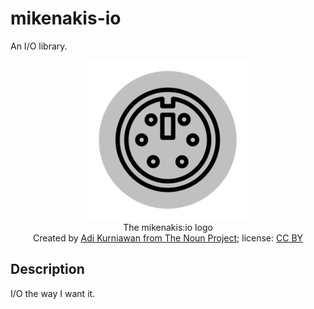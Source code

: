 # mikenakis-io

An I/O library.

<p align="center">
<img title="mikenakis:io logo" src="mikenakis-io.svg" width="256"/><br/>
The mikenakis:io logo<br/>
Created by <a href="https://thenounproject.com/kuradn/collection/computer-hardware-line/?i=1968057">Adi Kurniawan from The Noun Project</a>; license: <a href="https://creativecommons.org/licenses/by/3.0/us/legalcode">CC BY</a>
</p>

## Description

I/O the way I want it.
